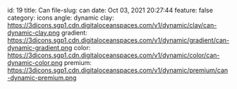 id: 19
title: Can 
file-slug: can
date: Oct 03, 2021 20:27:44
feature: false
category: icons
angle: dynamic
clay: https://3dicons.sgp1.cdn.digitaloceanspaces.com/v1/dynamic/clay/can-dynamic-clay.png
gradient: https://3dicons.sgp1.cdn.digitaloceanspaces.com/v1/dynamic/gradient/can-dynamic-gradient.png
color: https://3dicons.sgp1.cdn.digitaloceanspaces.com/v1/dynamic/color/can-dynamic-color.png
premium: https://3dicons.sgp1.cdn.digitaloceanspaces.com/v1/dynamic/premium/can-dynamic-premium.png
